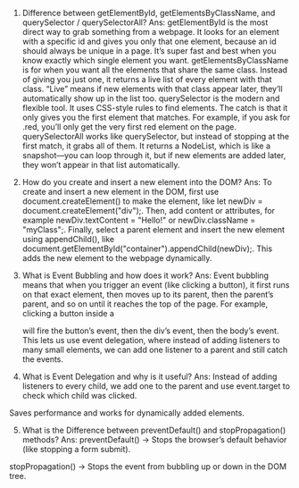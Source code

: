 
1. Difference between getElementById, getElementsByClassName, and querySelector / querySelectorAll?
Ans:
getElementById is the most direct way to grab something from a webpage. It looks for an element with a specific id and gives you only that one element, because an id should always be unique in a page. It’s super fast and best when you know exactly which single element you want.
getElementsByClassName is for when you want all the elements that share the same class. Instead of giving you just one, it returns a live list of every element with that class. “Live” means if new elements with that class appear later, they’ll automatically show up in the list too.
querySelector is the modern and flexible tool. It uses CSS-style rules to find elements. The catch is that it only gives you the first element that matches. For example, if you ask for .red, you’ll only get the very first red element on the page.
querySelectorAll works like querySelector, but instead of stopping at the first match, it grabs all of them. It returns a NodeList, which is like a snapshot—you can loop through it, but if new elements are added later, they won’t appear in that list automatically.

2. How do you create and insert a new element into the DOM?
Ans:
To create and insert a new element in the DOM, first use document.createElement() to make the element, like let newDiv = document.createElement("div");. Then, add content or attributes, for example newDiv.textContent = "Hello!" or newDiv.className = "myClass";. Finally, select a parent element and insert the new element using appendChild(), like document.getElementById("container").appendChild(newDiv);. This adds the new element to the webpage dynamically.

3. What is Event Bubbling and how does it work?
Ans:
Event bubbling means that when you trigger an event (like clicking a button), it first runs on that exact element, then moves up to its parent, then the parent’s parent, and so on until it reaches the top of the page. For example, clicking a button inside a <div> will fire the button’s event, then the div’s event, then the body’s event. This lets us use event delegation, where instead of adding listeners to many small elements, we can add one listener to a parent and still catch the events.

4. What is Event Delegation and why is it useful?
Ans:
Instead of adding listeners to every child, we add one to the parent and use event.target to check which child was clicked.

Saves performance and works for dynamically added elements.

5. What is the Difference between preventDefault() and stopPropagation() methods?
Ans:
preventDefault() → Stops the browser’s default behavior (like stopping a form submit).

stopPropagation() → Stops the event from bubbling up or down in the DOM tree.